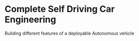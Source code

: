 # Complete Self Driving Car Engineering
 Building different features of a deployable Autonomous vehicle
